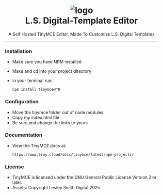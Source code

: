 <h1 align="center"><img src="https://lesley.sirv.com/Images/temp-bl.png?canvas.width=95&canvas.height=100&w=95&h=95" alt="logo"><br>L.S. Digital-Template Editor</h1>

<p align="center">A Self Hosted TinyMCE Editor, Made To Customize L.S. Digital Templates</p>
<hr>

### Installation

* Make sure you have NPM installed
* Make and cd into your project directory
* In your terminal run:

  `npm install tinymce@^8`

### Configuration

* Move the tinymce folder out of node modules
* Copy my index.html file
* Be sure and change the links to yours

### Documentation

* View the TinyMCE docs at:

  `https://www.tiny.cloud/docs/tinymce/latest/npm-projects/`

### License

* TinyMCE is licensed under the GNU General Public License Version 2 or later.
* Assets: Copyright Lesley Smith Digital 2025
